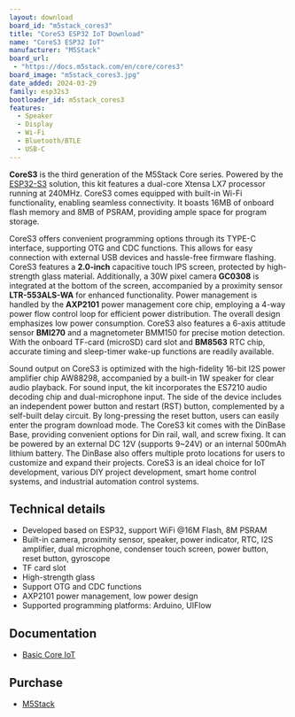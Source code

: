 ```yaml
---
layout: download
board_id: "m5stack_cores3"
title: "CoreS3 ESP32 IoT Download"
name: "CoreS3 ESP32 IoT"
manufacturer: "M5Stack"
board_url:
 - "https://docs.m5stack.com/en/core/cores3"
board_image: "m5stack_cores3.jpg"
date_added: 2024-03-29
family: esp32s3
bootloader_id: m5stack_cores3
features:
  - Speaker
  - Display
  - Wi-Fi
  - Bluetooth/BTLE
  - USB-C
---
```


**CoreS3** is the third generation of the M5Stack Core series. Powered by the [ESP32-S3](https://shop.m5stack.com/products/m5stamp-esp32s3-module) solution, this kit features a dual-core Xtensa LX7 processor running at 240MHz. CoreS3 comes equipped with built-in Wi-Fi functionality, enabling seamless connectivity. It boasts 16MB of onboard flash memory and 8MB of PSRAM, providing ample space for program storage.

CoreS3 offers convenient programming options through its TYPE-C interface, supporting OTG and CDC functions. This allows for easy connection with external USB devices and hassle-free firmware flashing. CoreS3 features a **2.0-inch** capacitive touch IPS screen, protected by high-strength glass material. Additionally, a 30W pixel camera **GC0308** is integrated at the bottom of the screen, accompanied by a proximity sensor **LTR-553ALS-WA** for enhanced functionality. Power management is handled by the **AXP2101** power management core chip, employing a 4-way power flow control loop for efficient power distribution. The overall design emphasizes low power consumption. CoreS3 also features a 6-axis attitude sensor **BMI270** and a magnetometer BMM150 for precise motion detection. With the onboard TF-card (microSD) card slot and **BM8563** RTC chip, accurate timing and sleep-timer wake-up functions are readily available.

Sound output on CoreS3 is optimized with the high-fidelity 16-bit I2S power amplifier chip AW88298, accompanied by a built-in 1W speaker for clear audio playback. For sound input, the kit incorporates the ES7210 audio decoding chip and dual-microphone input. The side of the device includes an independent power button and restart (RST) button, complemented by a self-built delay circuit. By long-pressing the reset button, users can easily enter the program download mode. The CoreS3 kit comes with the DinBase Base, providing convenient options for Din rail, wall, and screw fixing. It can be powered by an external DC 12V (supports 9~24V) or an internal 500mAh lithium battery. The DinBase also offers multiple proto locations for users to customize and expand their projects. CoreS3 is an ideal choice for IoT development, various DIY project development, smart home control systems, and industrial automation control systems.
## Technical details

- Developed based on ESP32, support WiFi @16M Flash, 8M PSRAM
- Built-in camera, proximity sensor, speaker, power indicator, RTC, I2S amplifier, dual microphone, condenser touch screen, power button, reset button, gyroscope
- TF card slot
- High-strength glass
- Support OTG and CDC functions
- AXP2101 power management, low power design
- Supported programming platforms: Arduino, UIFlow

## Documentation

* [Basic Core IoT](https://docs.m5stack.com/en/core/cores3)

## Purchase

* [M5Stack](https://shop.m5stack.com/products/m5stack-cores3-esp32s3-lotdevelopment-kit)